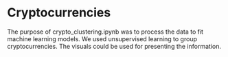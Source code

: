 # Cryptocurrencies
The purpose of crypto_clustering.ipynb was to process the data to fit machine learning models. We used unsupervised learning to group cryptocurrencies. The visuals could be used for presenting the information.
